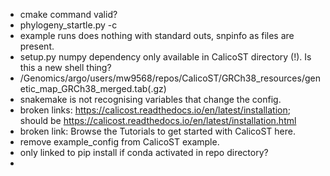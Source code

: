 - cmake command valid?
- phylogeny_startle.py -c <CalicoST clone and CNA output directory>
- example runs does nothing with standard outs, snpinfo as files are present.
- setup.py numpy dependency only available in CalicoST directory (!).  Is this a new shell thing?
- /Genomics/argo/users/mw9568/repos/CalicoST/GRCh38_resources/genetic_map_GRCh38_merged.tab(.gz)
- snakemake is not recognising variables that change the config.
- broken links:  https://calicost.readthedocs.io/en/latest/installation; should be https://calicost.readthedocs.io/en/latest/installation.html
- broken link: Browse the Tutorials to get started with CalicoST here.
- remove example_config from CalicoST example.
- only linked to pip install if conda activated in repo directory?
- 